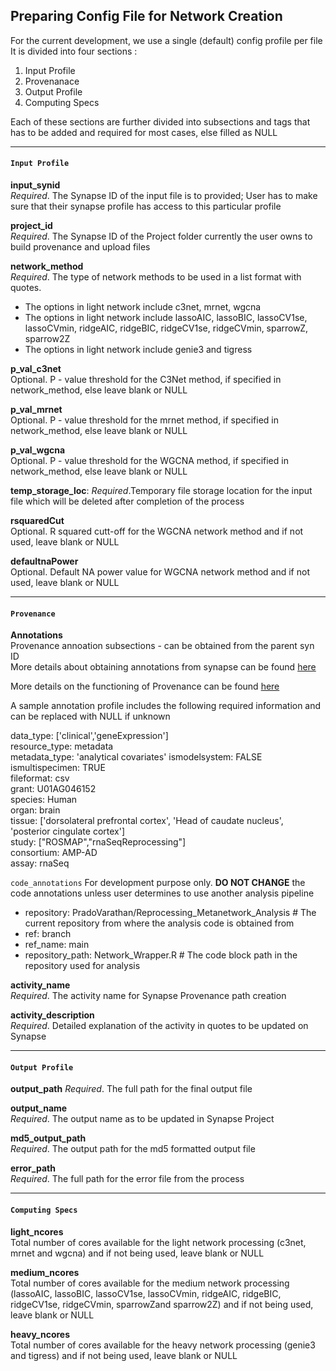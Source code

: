    
## Preparing Config File for Network Creation 

For the current development, we use a single (default) config profile per file
 It is divided into four sections :
 
  1. Input Profile
  2. Provenanace
  3. Output Profile
  4. Computing Specs
  
 Each of these sections are further divided into subsections and tags that has to be added and required for most cases, else filled as NULL

***
#### `Input Profile`   



  
**input_synid**     
*Required*. The Synapse ID of the input file is to provided; User has to make sure that their synapse profile has access to this particular profile
    
**project_id**    
*Required*. The Synapse ID of the Project folder currently the user owns to build provenance and upload files 
    
**network_method**    
*Required*. The type of network methods to be used in a list format with quotes. 

  - The options in light network include c3net, mrnet, wgcna
  - The options in light network include lassoAIC, lassoBIC, lassoCV1se, lassoCVmin, ridgeAIC, ridgeBIC, ridgeCV1se, ridgeCVmin, sparrowZ, sparrow2Z
  - The options in light network include genie3 and tigress
     
**p_val_c3net**  
Optional. P - value threshold for the C3Net method, if specified in network_method, else leave blank or NULL
    
**p_val_mrnet**   
Optional. P - value threshold for the mrnet method, if specified in network_method, else leave blank or NULL
    
**p_val_wgcna**   
Optional. P - value threshold for the WGCNA method, if specified in network_method, else leave blank or NULL
    
**temp_storage_loc**: *Required*.Temporary file storage location for the input file which will be deleted after completion of the process
    
**rsquaredCut**   
Optional. R squared cutt-off for the WGCNA network method and if not used, leave blank or NULL
    
**defaultnaPower**   
Optional. Default NA power value for WGCNA network method and if not used, leave blank or NULL
    
***

#### `Provenance`      
    
**Annotations**   
Provenance annoation subsections - can be obtained from the parent syn ID   
More details about obtaining annotations from synapse can be found [here](https://help.synapse.org/docs/Annotations-and-Queries.2011070649.html)  

More details on the functioning of Provenance can be found [here](https://help.synapse.org/docs/Provenance.1972470373.html)  

A sample annotation profile includes the following required information and can be replaced with NULL if unknown


data_type: ['clinical','geneExpression']   
resource_type: metadata   
metadata_type: 'analytical covariates' 
ismodelsystem: FALSE   
ismultispecimen: TRUE  
fileformat: csv  
grant: U01AG046152  
species: Human  
organ: brain  
tissue: ['dorsolateral prefrontal cortex', 'Head of caudate nucleus', 'posterior cingulate cortex']  
study: ["ROSMAP","rnaSeqReprocessing"]  
consortium: AMP-AD  
assay: rnaSeq  
      
`code_annotations`  For development purpose only. **DO NOT CHANGE** the code annotations unless user determines to use another analysis pipeline

  - repository: PradoVarathan/Reprocessing_Metanetwork_Analysis # The current repository from where the analysis code is obtained from
  - ref: branch  
  - ref_name: main  
  - repository_path: Network_Wrapper.R # The code block path in the repository used for analysis   

**activity_name**    
*Required*. The activity name for Synapse Provenance path creation  

**activity_description**  
*Required*. Detailed explanation of the activity in quotes to be updated on Synapse  


***
#### `Output Profile`  

**output_path** 
*Required*. The full path for the final output file  

**output_name**  
*Required*. The output name as to be updated in Synapse Project  

**md5_output_path**  
*Required*. The output path for the md5 formatted output file  

**error_path**   
*Required*. The full path for the error file from the process  

***    
#### `Computing Specs`

**light_ncores**  
Total number of cores available for the light network processing (c3net, mrnet and wgcna) and if not being used, leave blank or NULL   


**medium_ncores**   
Total number of cores available for the medium network processing (lassoAIC, lassoBIC, lassoCV1se, lassoCVmin, ridgeAIC, ridgeBIC, ridgeCV1se, ridgeCVmin, sparrowZand sparrow2Z) and if not being used, leave blank or NULL   


**heavy_ncores**   
Total number of cores available for the heavy network processing (genie3 and tigress) and if not being used, leave blank or NULL   

    
